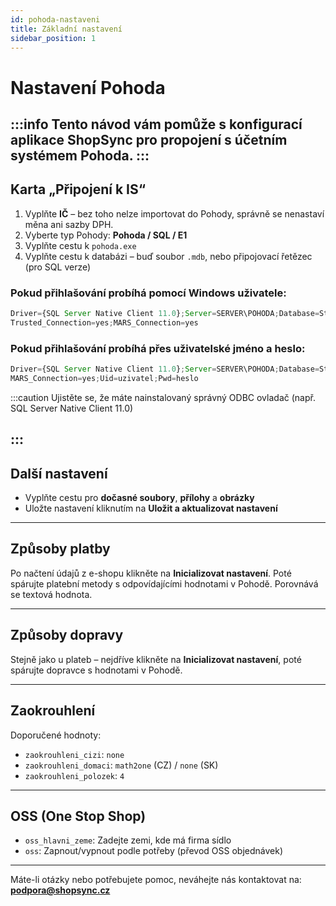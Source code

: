 ```yaml
---
id: pohoda-nastaveni
title: Základní nastavení
sidebar_position: 1
---
```


# Nastavení Pohoda
:::info
Tento návod vám pomůže s konfigurací aplikace ShopSync pro propojení s účetním systémem **Pohoda**.
:::
---

## Karta „Připojení k IS“

1. Vyplňte **IČ** – bez toho nelze importovat do Pohody, správně se nenastaví měna ani sazby DPH.
2. Vyberte typ Pohody: **Pohoda / SQL / E1**
3. Vyplňte cestu k `pohoda.exe`
4. Vyplňte cestu k databázi – buď soubor `.mdb`, nebo připojovací řetězec (pro SQL verze)

### Pokud přihlašování probíhá pomocí Windows uživatele:

```js
Driver={SQL Server Native Client 11.0};Server=SERVER\POHODA;Database=StwPh_98765432_2013;
Trusted_Connection=yes;MARS_Connection=yes
```

### Pokud přihlašování probíhá přes uživatelské jméno a heslo:

```js
Driver={SQL Server Native Client 11.0};Server=SERVER\POHODA;Database=StwPh_98765432_2013;
MARS_Connection=yes;Uid=uzivatel;Pwd=heslo
```

:::caution Ujistěte se, že máte nainstalovaný správný ODBC ovladač (např. SQL Server Native Client 11.0)

:::
---

## Další nastavení

- Vyplňte cestu pro **dočasné soubory**, **přílohy** a **obrázky**
- Uložte nastavení kliknutím na **Uložit a aktualizovat nastavení**

---

## Způsoby platby

Po načtení údajů z e-shopu klikněte na **Inicializovat nastavení**. Poté spárujte platební metody s odpovídajícími hodnotami v Pohodě. Porovnává se textová hodnota.

---

## Způsoby dopravy

Stejně jako u plateb – nejdříve klikněte na **Inicializovat nastavení**, poté spárujte dopravce s hodnotami v Pohodě.

---

## Zaokrouhlení

Doporučené hodnoty:

- `zaokrouhleni_cizi`: `none`
- `zaokrouhleni_domaci`: `math2one` (CZ) / `none` (SK)
- `zaokrouhleni_polozek`: `4`

---

## OSS (One Stop Shop)

- `oss_hlavni_zeme`: Zadejte zemi, kde má firma sídlo
- `oss`: Zapnout/vypnout podle potřeby (převod OSS objednávek)

---

Máte-li otázky nebo potřebujete pomoc, neváhejte nás kontaktovat na: **podpora@shopsync.cz**